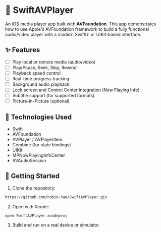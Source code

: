 # 🎵 SwiftAVPlayer

An iOS media player app built with **AVFoundation**. This app demonstrates how to use Apple's AVFoundation framework to build a fully functional audio/video player with a modern SwiftUI or UIKit-based interface.

## ✨ Features

- [ ] Play local or remote media (audio/video)
- [ ] Play/Pause, Seek, Skip, Rewind
- [ ] Playback speed control
- [ ] Real-time progress tracking
- [ ] Background audio playback
- [ ] Lock screen and Control Center integration (Now Playing Info)
- [ ] Subtitle support (for supported formats)
- [ ] Picture-in-Picture (optional)

## 📱 Technologies Used

- Swift
- AVFoundation
- AVPlayer / AVPlayerItem
- Combine (for state bindings)
- UIKit
- MPNowPlayingInfoCenter
- AVAudioSession

## 🚀 Getting Started

1. Clone the repository:

```bash
https://github.com/hobin-han/SwiftAVPlayer.git
```

2. Open with Xcode:

```
open SwiftAVPlayer.xcodeproj
```

3. Build and run on a real device or simulator.
